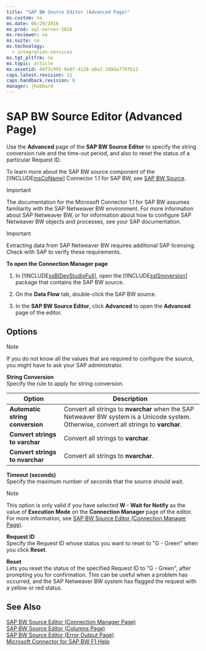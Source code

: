 ```yaml
---
title: "SAP BW Source Editor (Advanced Page)"
ms.custom: na
ms.date: 06/29/2016
ms.prod: sql-server-2016
ms.reviewer: na
ms.suite: na
ms.technology: 
  - integration-services
ms.tgt_pltfrm: na
ms.topic: article
ms.assetid: 44f3c991-9e8f-4126-a9a2-2d9da779fb11
caps.latest.revision: 11
caps.handback.revision: 0
manager: jhubbard
---
```

# SAP BW Source Editor (Advanced Page)
Use the **Advanced** page of the **SAP BW Source Editor** to specify the string conversion rule and the time-out period, and also to reset the status of a particular Request ID.  
  
 To learn more about the SAP BW source component of the [!INCLUDE[msCoName](../../Topics/TopicNameContainA/tokens/msCoName_md.md)] Connector 1.1 for SAP BW, see [SAP BW Source](../../Topics/TopicNameNotContainA/SAP-BW-Source.md).  
  
> [!IMPORTANT]  
>  The documentation for the Microsoft Connector 1.1 for SAP BW assumes familiarity with the SAP Netweaver BW environment. For more information about SAP Netweaver BW, or for information about how to configure SAP Netweaver BW objects and processes, see your SAP documentation.  
  
> [!IMPORTANT]  
>  Extracting data from SAP Netweaver BW requires additional SAP licensing. Check with SAP to verify these requirements.  
  
 **To open the Connection Manager page**  
  
1.  In [!INCLUDE[ssBIDevStudioFull](../../Topics/TopicNameContainA/tokens/ssBIDevStudioFull_md.md)], open the [!INCLUDE[ssISnoversion](../../Topics/TopicNameContainA/tokens/ssISnoversion_md.md)] package that contains the SAP BW source.  
  
2.  On the **Data Flow** tab, double-click the SAP BW source.  
  
3.  In the **SAP BW Source Editor**, click **Advanced** to open the **Advanced** page of the editor.  
  
## Options  
  
> [!NOTE]  
>  If you do not know all the values that are required to configure the source, you might have to ask your SAP administrator.  
  
 **String Conversion**  
 Specify the rule to apply for string conversion.  
  
|Option|Description|  
|------------|-----------------|  
|**Automatic string conversion**|Convert all strings to **nvarchar** when the SAP Netweaver BW system is a Unicode system. Otherwise, convert all strings to **varchar**.|  
|**Convert strings to varchar**|Convert all strings to **varchar**.|  
|**Convert strings to nvarchar**|Convert all strings to **nvarchar**.|  
  
 **Timeout (seconds)**  
 Specify the maximum number of seconds that the source should wait.  
  
> [!NOTE]  
>  This option is only valid if you have selected **W - Wait for Notify** as the value of **Execution Mode** on the **Connection Manager** page of the editor. For more information, see [SAP BW Source Editor (Connection Manager Page)](../../Topics/TopicNameNotContainA/SAP-BW-Source-Editor--Connection-Manager-Page-.md).  
  
 **Request ID**  
 Specify the Request ID whose status you want to reset to "G - Green" when you click **Reset**.  
  
 **Reset**  
 Lets you reset the status of the specified Request ID to "G - Green", after prompting you for confirmation. This can be useful when a problem has occurred, and the SAP Netweaver BW system has flagged the request with a yellow or red status.  
  
## See Also  
 [SAP BW Source Editor (Connection Manager Page)](../../Topics/TopicNameNotContainA/SAP-BW-Source-Editor--Connection-Manager-Page-.md)   
 [SAP BW Source Editor (Columns Page)](../../Topics/TopicNameNotContainA/SAP-BW-Source-Editor--Columns-Page-.md)   
 [SAP BW Source Editor (Error Output Page)](../../Topics/TopicNameNotContainA/SAP-BW-Source-Editor--Error-Output-Page-.md)   
 [Microsoft Connector for SAP BW F1 Help](../../Topics/TopicNameNotContainA/Microsoft-Connector-for-SAP-BW-F1-Help.md)